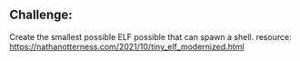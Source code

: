 ## Challenge: 

Create the smallest possible ELF possible that can spawn a shell.
resource: https://nathanotterness.com/2021/10/tiny_elf_modernized.html